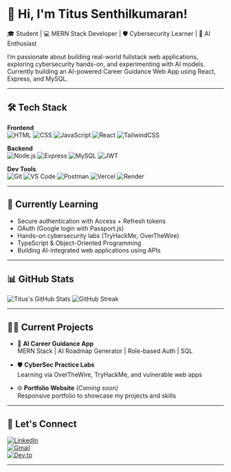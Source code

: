 # 👋 Hi, I'm Titus Senthilkumaran!

🎓 Student | 💻 MERN Stack Developer | 🛡️ Cybersecurity Learner | 🤖 AI Enthusiast

I’m passionate about building real-world fullstack web applications, exploring cybersecurity hands-on, and experimenting with AI models.  
Currently building an AI-powered Career Guidance Web App using React, Express, and MySQL.

---

## 🛠️ Tech Stack

**Frontend**  
![HTML](https://img.shields.io/badge/-HTML5-E34F26?logo=html5&logoColor=white)
![CSS](https://img.shields.io/badge/-CSS3-1572B6?logo=css3)
![JavaScript](https://img.shields.io/badge/-JavaScript-F7DF1E?logo=javascript&logoColor=black)
![React](https://img.shields.io/badge/-React-61DAFB?logo=react)
![TailwindCSS](https://img.shields.io/badge/-TailwindCSS-38B2AC?logo=tailwindcss)

**Backend**  
![Node.js](https://img.shields.io/badge/-Node.js-339933?logo=node.js)
![Express](https://img.shields.io/badge/-Express.js-000000?logo=express)
![MySQL](https://img.shields.io/badge/-MySQL-4479A1?logo=mysql)
![JWT](https://img.shields.io/badge/-JWT-black?logo=jsonwebtokens&logoColor=white)

**Dev Tools**  
![Git](https://img.shields.io/badge/-Git-F05032?logo=git)
![VS Code](https://img.shields.io/badge/-VSCode-007ACC?logo=visualstudiocode)
![Postman](https://img.shields.io/badge/-Postman-FF6C37?logo=postman)
![Vercel](https://img.shields.io/badge/-Vercel-000000?logo=vercel)
![Render](https://img.shields.io/badge/-Render-46E3B7?logo=render)

---

## 🌱 Currently Learning

- Secure authentication with Access + Refresh tokens
- OAuth (Google login with Passport.js)
- Hands-on cybersecurity labs (TryHackMe, OverTheWire)
- TypeScript & Object-Oriented Programming
- Building AI-integrated web applications using APIs

---

## 📊 GitHub Stats

![Titus's GitHub Stats](https://github-readme-stats.vercel.app/api?username=MR-Titus02&show_icons=true&theme=radical)
![GitHub Streak](https://streak-stats.demolab.com?user=MR-Titus02&theme=radical)

---

## 🧑‍💻 Current Projects

- 🎯 **AI Career Guidance App**  
  MERN Stack | AI Roadmap Generator | Role-based Auth | SQL

- 🛡️ **CyberSec Practice Labs**  
  Learning via OverTheWire, TryHackMe, and vulnerable web apps

- 🌐 **Portfolio Website** *(Coming soon)*  
  Responsive portfolio to showcase my projects and skills

---

## 🤝 Let's Connect

[![LinkedIn](https://img.shields.io/badge/-LinkedIn-blue?logo=linkedin&logoColor=white)](https://www.linkedin.com/in/titus-senthilkumaran/)  
[![Gmail](https://img.shields.io/badge/-Gmail-D14836?logo=gmail&logoColor=white)](mailto:titusroxsan@gmail.com)  
[![Dev.to](https://img.shields.io/badge/-Dev.to-000000?logo=dev.to&logoColor=white)](https://dev.to/your-profile)

---



